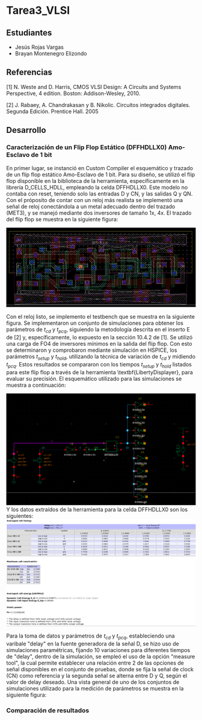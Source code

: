 # Tarea3_VLSI

## Estudiantes
- Jesús Rojas Vargas
- Brayan Montenegro Elizondo

## Referencias
[1] N. Weste and D. Harris, CMOS VLSI Design: A Circuits and Systems Perspective, 4 edition. Boston: Addison-Wesley, 2010.

[2] J. Rabaey, A. Chandrakasan y B. Nikolic. Circuitos integrados digitales. Segunda Edición. Prentice Hall. 2005

## Desarrollo

### Caracterización de un Flip Flop Estático (DFFHDLLX0) Amo-Esclavo de 1 bit

En primer lugar, se instanció en Custom Compiler el esquemático y trazado de un flip flop estático Amo-Esclavo de 1 bit. Para su diseño, se utilizó el flip flop disponible en la biblioteca de la herramienta, específicamente en la librería D_CELLS_HDLL, empleando la celda DFFHDLLX0. Este modelo no contaba con reset, teniendo solo las entradas D y CN, y las salidas Q y QN.
Con el próposito de contar con un reloj más realista se implementó una señal de reloj conectándola a un metal adecuado dentro del trazado (MET3), y se manejó mediante dos inversores de tamaño 1x, 4x. El trazado del flip flop se muestra en la siguiente figura:

![lff](Imagenes/layout_ff.png)

Con el reloj listo, se implemento el testbench que se muestra en la siguiente figura. Se implementaron un conjunto de simulaciones para obtener los parámetros de $t_{cd}$ y $t_{pcq}$, siguiendo la metodología descrita en el inserto E de [2] y, específicamente, lo expuesto en la sección 10.4.2 de [1]. Se utilizó una carga de FO4 de inversores mínimos en la salida del flip flop. Con esto se determinaron y comprobaron mediante simulación en HSPICE, los parámetros $t_{setup}$ y $t_{hold}$, utilizando la técnica de variación de $t_{cd}$ y midiendo $t_{pcq}$. Estos resultados se compararon con los tiempos $t_{setup}$ y $t_{hold}$ listados para este flip flop a través de la herramienta \textbf{LibertyDisplayer}, para evaluar su precisión. 
El esquemático utilizado para las simulaciones se muestra a continuación:

![lff](Imagenes/esq.png)
 Y los datos extraídos de la herramienta para la celda DFFHDLLX0 son los siguientes:
 ![lff](Imagenes/tiempos.jpg)



Para la toma de datos y parámetros de $t_{cd}$ y $t_{pcq}$, estableciendo una varibale "delay" en la fuente generadora de la señal D, se hizo uso de simulaciones paramétricas, fijando 10 variaciones para diferentes tiempos de "delay", dentro de la simulación, se empleó el uso de la opción "measure tool", la cual permite establecer una relación entre 2 de las opciones de señal disponibles en el conjunto de pruebas, donde se fija la señal de clock (CN) como referencia y la segunda señal se alterna entre D y Q, según el valor de delay deseado.
Una vista general de uno de los conjuntos de simulaciones utilizado para la medición de parámetros se muestra en la siguiente figura:

### Comparación de resultados









